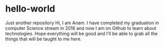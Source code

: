 # hello-world
Just another repository
Hi, I am Anam.
I have completed my graduation in computer Science stream in 2016 and now I am on Github to learn about technologies. Hope everything will be good and I'll be able to grab all the things that will be taught to me here.
